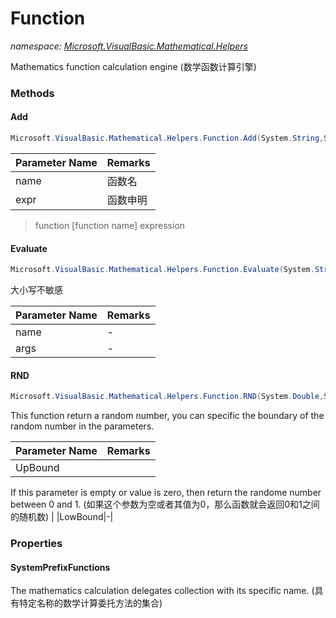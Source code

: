 ﻿# Function
_namespace: [Microsoft.VisualBasic.Mathematical.Helpers](./index.md)_

Mathematics function calculation engine
 (数学函数计算引擎)



### Methods

#### Add
```csharp
Microsoft.VisualBasic.Mathematical.Helpers.Function.Add(System.String,System.String)
```


|Parameter Name|Remarks|
|--------------|-------|
|name|函数名|
|expr|函数申明|

> function [function name] expression

#### Evaluate
```csharp
Microsoft.VisualBasic.Mathematical.Helpers.Function.Evaluate(System.String,System.Double[])
```
大小写不敏感

|Parameter Name|Remarks|
|--------------|-------|
|name|-|
|args|-|


#### RND
```csharp
Microsoft.VisualBasic.Mathematical.Helpers.Function.RND(System.Double,System.Double)
```
This function return a random number, you can specific the boundary of the random number in the parameters.

|Parameter Name|Remarks|
|--------------|-------|
|UpBound|
 If this parameter is empty or value is zero, then return the randome number between 0 and 1.
 (如果这个参数为空或者其值为0，那么函数就会返回0和1之间的随机数)
 |
|LowBound|-|



### Properties

#### SystemPrefixFunctions
The mathematics calculation delegates collection with its specific name.
 (具有特定名称的数学计算委托方法的集合)
